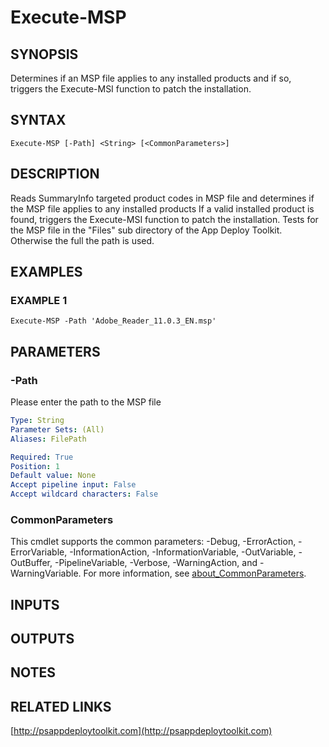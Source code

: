 ﻿---
editLink: false
isShowComments: false
external help file: PSAppDeployToolkit-help.xml
Module Name: PSAppDeployToolkit
online version: http://psappdeploytoolkit.com
schema: 2.0.0
---

# Execute-MSP

## SYNOPSIS
Determines if an MSP file applies to any installed products and if so, triggers the Execute-MSI function to patch the installation.

## SYNTAX

```
Execute-MSP [-Path] <String> [<CommonParameters>]
```

## DESCRIPTION
Reads SummaryInfo targeted product codes in MSP file and determines if the MSP file applies to any installed products
If a valid installed product is found, triggers the Execute-MSI function to patch the installation.
Tests for the MSP file in the "Files" sub directory of the App Deploy Toolkit.
Otherwise the full the path is used.

## EXAMPLES

### EXAMPLE 1
```
Execute-MSP -Path 'Adobe_Reader_11.0.3_EN.msp'
```

## PARAMETERS

### -Path
Please enter the path to the MSP file

```yaml
Type: String
Parameter Sets: (All)
Aliases: FilePath

Required: True
Position: 1
Default value: None
Accept pipeline input: False
Accept wildcard characters: False
```

### CommonParameters
This cmdlet supports the common parameters: -Debug, -ErrorAction, -ErrorVariable, -InformationAction, -InformationVariable, -OutVariable, -OutBuffer, -PipelineVariable, -Verbose, -WarningAction, and -WarningVariable. For more information, see [about_CommonParameters](http://go.microsoft.com/fwlink/?LinkID=113216).

## INPUTS

## OUTPUTS

## NOTES

## RELATED LINKS

[http://psappdeploytoolkit.com](http://psappdeploytoolkit.com)

